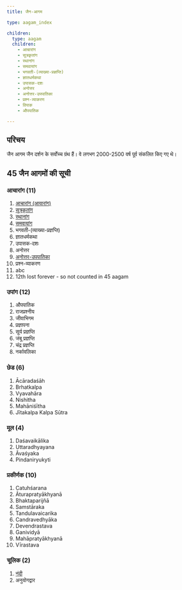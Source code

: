 ```yaml
---
title: जैन-आगम

type: aagam_index

children:
  type: aagam
  children: 
    - आचारांग
    - सूत्रकृतांग
    - स्थानांग
    - समवायांग
    - भगवती-(व्याख्या-प्रज्ञप्ति)
    - ज्ञातधर्मकथा
    - उपासक-दशः
    - अनोत्तर
    - अनोत्तर-उपपातिका
    - प्रश्न-व्याकरण
    - विपाक
    - औपपातिक

---
```


## परिचय

जैन आगम जैन दर्शन के सर्वोच्च ग्रंथ हैं। वे लगभग 2000-2500 वर्ष पूर्व संकलित किए गए थे।

## 45 जैन आगमों की सूची

### आचारांग (11)

<div class="flex-grandchild">

1. [आचारांग (आयारांग)](/hi/aagam/acharanga)
2. [सूत्रकृतांग](/hi/aagam/sutrakritanga)
3. [स्थानांग](/hi/aagam/sthananga)
4. [समवायांग](/hi/aagam/samavayanga)
5. भगवती-(व्याख्या-प्रज्ञप्ति)
6. ज्ञातधर्मकथा
7. उपासक-दशः
8. अनोत्तर
9. [अनोत्तर-उपपातिका](/hi/aagam/anuttarovavai)
10. प्रश्न-व्याकरण
11. abc
12. 12th lost forever - so not counted in 45 aagam

</div>

### उपांग (12)

<div class="flex-grandchild">

1. औपपातिक
2. राजप्रश्नीय
3. जीवाभिगम
4. प्रज्ञापना
5. सूर्य प्रज्ञप्ति
6. जंबू प्रज्ञप्ति
7. चंद्र प्रज्ञप्ति
8. नर्कावलिका

</div>


### छेड (6)

<div class="flex-grandchild">

1. Ācāradaśāh
2. Brhatkalpa
3. Vyavahāra
4. Nishitha
5. Mahāniśītha
6. Jītakalpa
Kalpa Sūtra

</div>

### मूल (4)

<div class="flex-grandchild">

1. Daśavaikālika
2. Uttaradhyayana
3. Āvaśyaka
4. Pindaniryukyti

</div>

### प्रकीर्णक (10)

<div class="flex-grandchild">

1. Catuhśarana
2. Āturapratyākhyanā
3. Bhaktaparijñā
4. Samstāraka
5. Tandulavaicarika
6. Candravedhyāka
7. Devendrastava
8. Ganividyā
9. Mahāpratyākhyanā
10. Vīrastava

</div>

### चूलिक (2)

<div class="flex-grandchild">

1. [नंदी](/hi/aagam/nandi)
2. अनुयोगद्वार

</div>